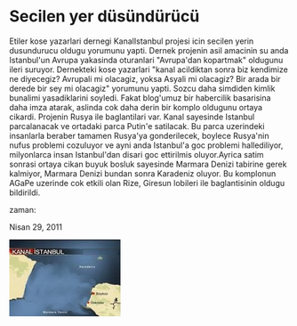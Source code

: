 # Secilen yer düsündürücü
Etiler kose yazarlari dernegi KanalIstanbul projesi icin secilen  yerin dusundurucu oldugu yorumunu yapti. Dernek projenin asil amacinin su anda Istanbul'un Avrupa yakasinda oturanlari "Avrupa'dan kopartmak" oldugunu ileri suruyor. Dernekteki kose yazarlari "kanal acildiktan sonra biz kendimize ne diyecegiz? Avrupali mi olacagiz, yoksa Asyali mi olacagiz? Bir arada bir derede bir sey mi olacagiz" yorumunu yapti. Sozcu daha simdiden kimlik bunalimi yasadiklarini soyledi. Fakat blog'umuz bir habercilik basarisina daha imza atarak, aslinda cok daha derin bir komplo oldugunu ortaya cikardi. Projenin Rusya ile baglantilari var. Kanal sayesinde Istanbul  parcalanacak ve ortadaki parca Putin'e satilacak. Bu parca uzerindeki insanlarla beraber tamamen Rusya'ya gonderilecek, boylece Rusya'nin nufus problemi cozuluyor ve ayni anda Istanbul'a goc problemi hallediliyor, milyonlarca insan Istanbul'dan disari goc ettirilmis oluyor.Ayrica satim sonrasi ortaya cikan buyuk bosluk sayesinde Marmara Denizi tabirine gerek kalmiyor, Marmara Denizi bundan sonra Karadeniz oluyor. Bu komplonun AGaPe uzerinde cok etkili olan Rize, Giresun lobileri ile baglantisinin oldugu bildirildi.







zaman:

Nisan 29, 2011










![](kanalistanbul.jpeg)
